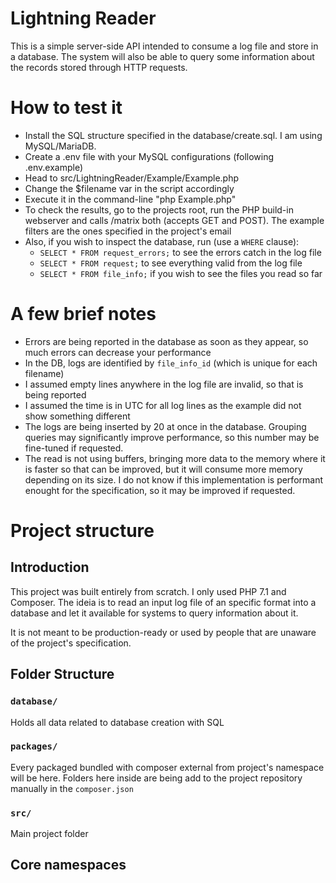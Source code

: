 # Lightning Reader

This is a simple server-side API intended to consume a log file and store in a database. The system will also be able to query some information about the records stored through HTTP requests.

# How to test it
- Install the SQL structure specified in the database/create.sql. I am using MySQL/MariaDB.
- Create a .env file with your MySQL configurations (following .env.example)
- Head to src/LightningReader/Example/Example.php
- Change the $filename var in the script accordingly
- Execute it in the command-line "php Example.php"
- To check the results, go to the projects root, run the PHP build-in webserver and calls /matrix both (accepts GET and POST). The example filters are the ones specified in the project's email
- Also, if you wish to inspect the database, run (use a `WHERE` clause):
  - `SELECT * FROM request_errors;` to see the errors catch in the log file
  - `SELECT * FROM request;` to see everything valid from the log file
  - `SELECT * FROM file_info;` if you wish to see the files you read so far

# A few brief notes
- Errors are being reported in the database as soon as they appear, so much errors can decrease your performance
- In the DB, logs are identified by `file_info_id` (which is unique for each filename)
- I assumed empty lines anywhere in the log file are invalid, so that is being reported
- I assumed the time is in UTC for all log lines as the example did not show something different
- The logs are being inserted by 20 at once in the database. Grouping queries may significantly improve performance, so this number may be fine-tuned if requested.
- The read is not using buffers, bringing more data to the memory where it is faster so that can be improved, but it will consume more memory depending on its size. I do not know if this implementation is performant enought for the specification, so it may be improved if requested.

# Project structure

## Introduction
This project was built entirely from scratch. I only used PHP 7.1 and Composer. The ideia is to read an input log file of an specific format into a database and let it available for systems to query information about it.

It is not meant to be production-ready or used by people that are unaware of the project's specification.

## Folder Structure
### `database/`
Holds all data related to database creation with SQL

### `packages/`
Every packaged bundled with composer external from project's namespace will be here. Folders here inside are being add to the project repository manually in the `composer.json`

### `src/`
Main project folder

## Core namespaces
